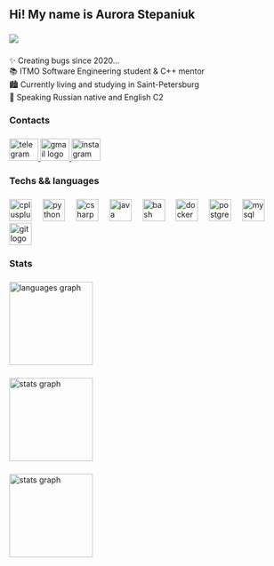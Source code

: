 <h2 align="left">Hi! My name is Aurora Stepaniuk</h2>

###

<div align="left">
  <img src="https://visitor-badge.laobi.icu/badge?page_id=Rorikss.Rorikss&left_color=rebeccapurple&right_color=hotpink&left_text=Views"  />
</div>

###

<p align="left">✨ Creating bugs since 2020...<br>📚 ITMO Software Engineering student & C++ mentor<br>🏙 Currently living and studying in Saint-Petersburg <br>🙊 Speaking Russian native and English C2</p>

###

<h3 align="left">Contacts</h3>

###

<div align="left">
  <a href="https://t.me/Rorikss" target="_blank">
    <img src="https://raw.githubusercontent.com/maurodesouza/profile-readme-generator/master/src/assets/icons/social/telegram/default.svg" width="52" height="40" alt="telegram logo"  />
  </a>
  <a href="avanta.sae@gmail.com" target="_blank">
    <img src="https://raw.githubusercontent.com/maurodesouza/profile-readme-generator/master/src/assets/icons/social/gmail/default.svg" width="52" height="40" alt="gmail logo"  />
  </a>
  <a href="https://www.instagram.com/rorikss?igsh=MXNhNm92dzNwM3E1eA==" target="_blank">
    <img src="https://raw.githubusercontent.com/maurodesouza/profile-readme-generator/master/src/assets/icons/social/instagram/default.svg" width="52" height="40" alt="instagram logo"  />
  </a>
</div>

###

<h3 align="left">Techs && languages</h3>

###

<div align="left">
  <img src="https://cdn.jsdelivr.net/gh/devicons/devicon/icons/cplusplus/cplusplus-original.svg" height="40" alt="cplusplus logo"  />
  <img width="12" />
  <img src="https://cdn.jsdelivr.net/gh/devicons/devicon/icons/python/python-original.svg" height="40" alt="python logo"  />
  <img width="12" />
  <img src="https://cdn.jsdelivr.net/gh/devicons/devicon/icons/csharp/csharp-original.svg" height="40" alt="csharp logo"  />
  <img width="12" />
  <img src="https://cdn.jsdelivr.net/gh/devicons/devicon/icons/java/java-original.svg" height="40" alt="java logo"  />
  <img width="12" />
  <img src="https://cdn.jsdelivr.net/gh/devicons/devicon/icons/bash/bash-original.svg" height="40" alt="bash logo"  />
  <img width="12" />
  <img src="https://cdn.jsdelivr.net/gh/devicons/devicon/icons/docker/docker-original.svg" height="40" alt="docker logo"  />
  <img width="12" />
  <img src="https://cdn.jsdelivr.net/gh/devicons/devicon/icons/postgresql/postgresql-original.svg" height="40" alt="postgresql logo"  />
  <img width="12" />
  <img src="https://cdn.jsdelivr.net/gh/devicons/devicon/icons/mysql/mysql-original.svg" height="40" alt="mysql logo"  />
  <img width="12" />
  <img src="https://cdn.jsdelivr.net/gh/devicons/devicon/icons/git/git-original.svg" height="40" alt="git logo"  />
</div>

###

<h3 align="left">Stats</h3>

###

<div align="left">
  <img src="https://github-readme-stats.vercel.app/api/top-langs?username=Rorikss&locale=en&hide_title=false&layout=compact&card_width=320&langs_count=5&theme=github_dark&hide_border=true&order=2" height="150" alt="languages graph"  />
</div>

###

<div align="left">
  <img src="https://github-readme-stats.vercel.app/api?username=Rorikss&hide_title=false&hide_rank=false&show_icons=true&include_all_commits=true&count_private=true&disable_animations=false&theme=github_dark&locale=en&hide_border=true&order=1" height="150" alt="stats graph"  />
</div>

###

<div align="left">
  <picture>
    <source srcset="https://nirzak-streak-stats.vercel.app/?user=Rorikss&theme=github_dark&hide_border=true" media="(prefers-color-scheme: dark)">
    <source srcset="https://nirzak-streak-stats.vercel.app/?user=Rorikss&theme=buefy&hide_border=true" media="(prefers-color-scheme: light)">
    <img src="https://nirzak-streak-stats.vercel.app/?user=Rorikss&theme=default&hide_border=true" height="150" alt="stats graph">
  </picture>
</div>

